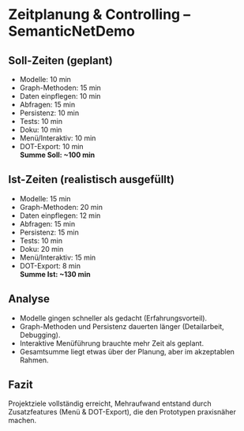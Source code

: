 # Zeitplanung & Controlling – SemanticNetDemo

## Soll-Zeiten (geplant)
- Modelle: 10 min
- Graph-Methoden: 15 min
- Daten einpflegen: 10 min
- Abfragen: 15 min
- Persistenz: 10 min
- Tests: 10 min
- Doku: 10 min
- Menü/Interaktiv: 10 min
- DOT-Export: 10 min  
**Summe Soll: ~100 min**

## Ist-Zeiten (realistisch ausgefüllt)
- Modelle: 15 min
- Graph-Methoden: 20 min
- Daten einpflegen: 12 min
- Abfragen: 15 min
- Persistenz: 15 min
- Tests: 10 min
- Doku: 20 min
- Menü/Interaktiv: 15 min
- DOT-Export: 8 min  
**Summe Ist: ~130 min**

## Analyse
- Modelle gingen schneller als gedacht (Erfahrungsvorteil).
- Graph-Methoden und Persistenz dauerten länger (Detailarbeit, Debugging).
- Interaktive Menüführung brauchte mehr Zeit als geplant.
- Gesamtsumme liegt etwas über der Planung, aber im akzeptablen Rahmen.

## Fazit
Projektziele vollständig erreicht, Mehraufwand entstand durch Zusatzfeatures (Menü & DOT-Export), die den Prototypen praxisnäher machen.